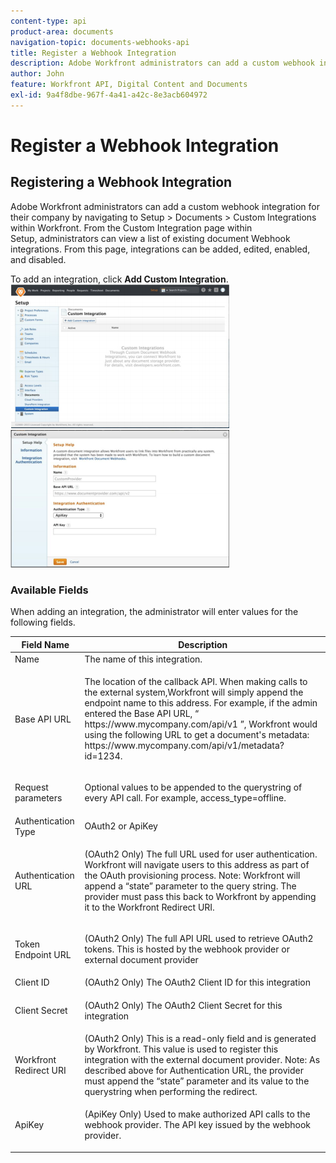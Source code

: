 ```yaml
---
content-type: api
product-area: documents
navigation-topic: documents-webhooks-api
title: Register a Webhook Integration
description: Adobe Workfront administrators can add a custom webhook integration for their company by navigating to Setup &gt; Documents &gt; Custom Integrations within Workfront. From the Custom Integration page within Setup, administrators can view a list of existing document Webhook integrations. From this page, integrations can be added, edited, enabled, and disabled.
author: John
feature: Workfront API, Digital Content and Documents
exl-id: 9a4f8dbe-967f-4a41-a42c-8e3acb604972
---
```

# Register a Webhook Integration

## Registering a Webhook Integration

Adobe Workfront administrators can add a custom webhook integration for their company by navigating to Setup > Documents > Custom Integrations within Workfront. From the Custom Integration page within Setup,&nbsp;administrators can view a list of existing document Webhook integrations. From this page, integrations can be added, edited, enabled, and disabled.

To add an integration, click **Add Custom Integration**.  
![](assets/webhooks-integration-350x230.png)  
![](assets/webhooks-integration-2-350x220.png)

### Available Fields

When adding an integration, the administrator will enter values for the following fields.

<table style="table-layout:auto"> 
 <col> 
 <col> 
 <thead> 
  <tr> 
   <th>Field Name</th> 
   <th>Description</th> 
  </tr> 
 </thead> 
 <tbody> 
  <tr> 
   <td>Name</td> 
   <td>The name of this integration.</td> 
  </tr> 
  <tr> 
   <td>Base API URL</td> 
   <td> <p>The location of the callback API. When making calls to the external system,Workfront will simply append the endpoint name to this address. For example, if the admin entered the Base API URL, “ https://www.mycompany.com/api/v1 ”, Workfront would using the following URL to get a document's metadata: https://www.mycompany.com/api/v1/metadata?id=1234.</p> </td> 
  </tr> 
  <tr> 
   <td>Request parameters</td> 
   <td> <p>Optional values to be appended to the querystring of every API call. For example, access_type=offline.&nbsp;</p> </td> 
  </tr> 
  <tr> 
   <td>Authentication Type</td> 
   <td>OAuth2 or ApiKey</td> 
  </tr> 
  <tr> 
   <td>Authentication URL</td> 
   <td> <p>(OAuth2 Only) The full URL used for user authentication. Workfront will&nbsp;navigate users to this address as part of the OAuth provisioning process. Note: Workfront will append a “state” parameter to the query string. The provider must pass this back to Workfront by appending it to the Workfront Redirect URI.</p> </td> 
  </tr> 
  <tr> 
   <td>Token Endpoint URL</td> 
   <td> <p>(OAuth2 Only) The full API URL used to retrieve OAuth2 tokens. This is hosted by the webhook provider or external document provider</p> </td> 
  </tr> 
  <tr> 
   <td>Client ID</td> 
   <td>(OAuth2 Only) The OAuth2 Client ID for this integration</td> 
  </tr> 
  <tr> 
   <td>Client Secret</td> 
   <td> <p>(OAuth2 Only) The OAuth2 Client Secret for this integration</p> </td> 
  </tr> 
  <tr> 
   <td>Workfront Redirect URI</td> 
   <td>(OAuth2 Only) This is a read-only field and is generated by Workfront. This&nbsp;value is used to register this integration with the external document provider. Note: As described above for Authentication URL, the provider must append the “state” parameter and its value to the querystring when performing the redirect.</td> 
  </tr> 
  <tr> 
   <td>ApiKey</td> 
   <td> <p>(ApiKey Only) Used to make authorized API calls to the webhook provider. The API key issued by the webhook provider.</p> </td> 
  </tr> 
 </tbody> 
</table>
